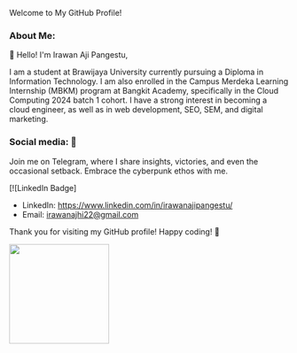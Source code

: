 Welcome to My GitHub Profile!
### About Me: 

👋 Hello! I'm Irawan Aji Pangestu,

I am a student at Brawijaya University currently pursuing a Diploma in Information Technology. I am also enrolled in the Campus Merdeka Learning Internship (MBKM) program at Bangkit Academy, specifically in the Cloud Computing 2024 batch 1 cohort. I have a strong interest in becoming a cloud engineer, as well as in web development, SEO, SEM, and digital marketing.


### Social media: 📡  
Join me on Telegram, where I share insights, victories, and even the occasional setback. Embrace the cyberpunk ethos with me.

[![LinkedIn Badge]

- LinkedIn: https://www.linkedin.com/in/irawanajipangestu/
- Email: irawanajhi22@gmail.com

Thank you for visiting my GitHub profile! Happy coding! 🚀

<p align="left">
<a href="https://github.com/penuliscode">
  <img height="180em" src="https://github-readme-stats-eight-theta.vercel.app/api?username=penuliscode&show_icons=true&theme=algolia&include_all_commits=true&count_private=true"/>
</a>
</p>

